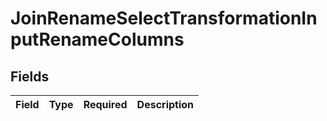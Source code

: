 # JoinRenameSelectTransformationInputRenameColumns


## Fields

| Field       | Type        | Required    | Description |
| ----------- | ----------- | ----------- | ----------- |